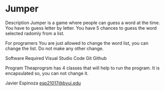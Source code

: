 # Jumper
Description
Jumper is a game where people can guess a word at the time. You have to guess letter by letter.
You have 5 chances to guess the word selected radomly from a list. 

For programers
You are just allowed to change the word list, you can change the list.
Do not make any other change.

Software Required
Visual Studio Code
Git
Github

Program
Theaprogrsm has 4 classes that will help to run the program. It is encapsulated so, you  can not change it.




Javier Espinoza
esp21017@byui.edu
